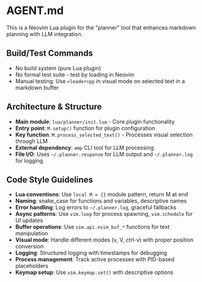 # AGENT.md

This is a Neovim Lua plugin for the "planner" tool that enhances markdown planning with LLM integration.

## Build/Test Commands
- No build system (pure Lua plugin)
- No formal test suite - test by loading in Neovim
- Manual testing: Use `<leader>pp` in visual mode on selected text in a markdown buffer

## Architecture & Structure
- **Main module**: `lua/planner/init.lua` - Core plugin functionality
- **Entry point**: `M.setup()` function for plugin configuration
- **Key function**: `M.process_selected_text()` - Processes visual selection through LLM
- **External dependency**: `amp` CLI tool for LLM processing
- **File I/O**: Uses `~/.planner.response` for LLM output and `~/.planner.log` for logging

## Code Style Guidelines
- **Lua conventions**: Use `local M = {}` module pattern, return M at end
- **Naming**: snake_case for functions and variables, descriptive names
- **Error handling**: Log errors to `~/.planner.log`, graceful fallbacks
- **Async patterns**: Use `vim.loop` for process spawning, `vim.schedule` for UI updates
- **Buffer operations**: Use `vim.api.nvim_buf_*` functions for text manipulation
- **Visual mode**: Handle different modes (v, V, ctrl-v) with proper position conversion
- **Logging**: Structured logging with timestamps for debugging
- **Process management**: Track active processes with PID-based placeholders
- **Keymap setup**: Use `vim.keymap.set()` with descriptive options

